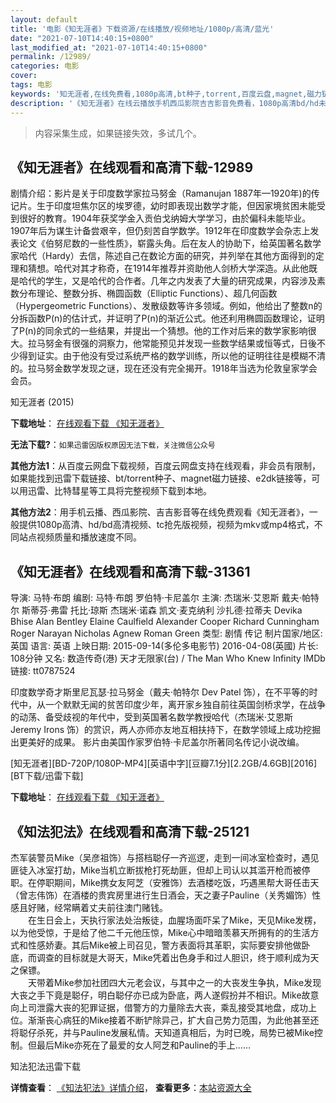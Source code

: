 ```yaml
---
layout: default
title: '电影《知无涯者》下载资源/在线播放/视频地址/1080p/高清/蓝光'
date: "2021-07-10T14:40:15+0800"
last_modified_at: "2021-07-10T14:40:15+0800"
permalink: /12989/
categories: 电影
cover:
tags: 电影
keywords: '知无涯者,在线免费看,1080p高清,bt种子,torrent,百度云盘,magnet,磁力链,迅雷下载资源'
description: '《知无涯者》在线云播放手机西瓜影院吉吉影音免费看，1080p高清bd/hd未删减完整版和tc抢先枪版，mkv/mp4格式，附带bt/torrent种子、magnet/磁力链、百度云盘、网盘资源迅雷下载链接'
---
```


>内容采集生成，如果链接失效，多试几个。


## 《知无涯者》在线观看和高清下载-12989

剧情介绍：影片是关于印度数学家拉马努金（Ramanujan 1887年—1920年)的传记片。生于印度坦焦尔区的埃罗德，幼时即表现出数学才能，但因家境贫困未能受到很好的教育。1904年获奖学金入贡伯戈纳姆大学学习，由於偏科未能毕业。1907年后为谋生计备尝艰辛，但仍刻苦自学数学。1912年在印度数学会杂志上发表论文《伯努尼数的一些性质》，崭露头角。后在友人的协助下，给英国著名数学家哈代（Hardy）去信，陈述自己在数论方面的研究，并列举在其他方面得到的定理和猜想。哈代对其才称奇，在1914年推荐并资助他人剑桥大学深造。从此他既是哈代的学生，又是哈代的合作者。几年之内发表了大量的研究成果，内容涉及素数分布理论、整数分拆、椭圆函数（Elliptic Functions）、超几何函数（Hypergeometric Functions）、发散级数等许多领域。例如，他给出了整数n的分拆函数P(n)的估计式，并证明了P(n)的渐近公式。他还利用椭圆函数理论，证明了P(n)的同余式的一些结果，并提出一个猜想。他的工作对后来的数学家影响很大。拉马努金有很强的洞察力，他常能预见并发现一些数学结果或恒等式，日後不少得到证实。由于他没有受过系统严格的数学训练，所以他的证明往往是模糊不清的。拉马努金数学发现之谜，现在还没有完全揭开。1918年当选为伦敦皇家学会会员。


知无涯者 (2015)

**下载地址**： [在线观看下载 《知无涯者》](https://www.btbtdy.me/btdy/dy6238.html) 


**无法下载?**：`如果迅雷因版权原因无法下载，关注微信公众号 `

**其他方法1**：从百度云网盘下载视频，百度云网盘支持在线观看，非会员有限制，如果能找到迅雷下载链接、bt/torrent种子、magnet磁力链接、e2dk链接等，可以用迅雷、比特彗星等工具将完整视频下载到本地。

**其他方法2**：用手机云播、西瓜影院、吉吉影音等在线免费观看《知无涯者》，一般提供1080p高清、hd/bd高清视频、tc抢先版视频，视频为mkv或mp4格式，不同站点视频质量和播放速度不同。


## 《知无涯者》在线观看和高清下载-31361

导演: 马特·布朗 编剧: 马特·布朗 罗伯特·卡尼盖尔 主演: 杰瑞米·艾恩斯 戴夫·帕特尔 斯蒂芬·弗雷 托比·琼斯 杰瑞米·诺森 凯文·麦克纳利 沙扎德·拉蒂夫 Devika Bhise Alan Bentley Elaine Caulfield Alexander Cooper Richard Cunningham Roger Narayan Nicholas Agnew Roman Green 类型: 剧情 传记 制片国家/地区: 英国 语言: 英语 上映日期: 2015-09-14(多伦多电影节) 2016-04-08(英國) 片长: 108分钟 又名: 数造传奇(港) 天才无限家(台) / The Man Who Knew Infinity IMDb链接: tt0787524

印度数学奇才斯里尼瓦瑟·拉马努金（戴夫·帕特尔 Dev Patel 饰），在不平等的时代中，从一个默默无闻的贫苦印度少年，离开家乡独自前往英国剑桥求学，在战争的动荡、备受歧视的年代中，受到英国著名数学教授哈代（杰瑞米·艾恩斯 Jeremy Irons 饰）的赏识，两人亦师亦友地互相扶持下，在数学领域上成功挖掘出更美好的成果。 影片由美国作家罗伯特·卡尼盖尔所著同名传记小说改编。


[知无涯者][BD-720P/1080P-MP4][英语中字][豆瓣7.1分][2.2GB/4.6GB][2016][BT下载/迅雷下载]

**下载地址**： [在线观看下载 《知无涯者》](https://www.btdx8.com/torrent/the_man_who_knew_infinity_2016.html) 


## 《知法犯法》在线观看和高清下载-25121

杰军装警员Mike（吴彦祖饰）与搭档聪仔一齐巡逻，走到一间冰室检查时，遇见匪徒入冰室打劫，Mike当机立断拔枪打死劫匪，但却上司认以其滥开枪而被停职。在停职期间，Mike携女友阿芝（安雅饰）去酒楼吃饭，巧遇黑帮大哥任击天（曾志伟饰）在酒楼的贵宾房里进行生日酒会，天之妻子Pauline（关秀媚饰）性感且好赌，经常瞒着丈夫前往澳门赌钱。<br />　　在生日会上，天执行家法处治叛徒，血腥场面吓呆了Mike，天见Mike发楞，以为他受惊，于是给了他二千元他压惊，Mike心中暗暗羡慕天所拥有的的生活方式和性感娇妻。其后Mike被上司召见，警方表面将其革职，实际要安排他做卧底，而调查的目标就是大哥天，Mike凭着出色身手和过人胆识，终于顺利成为天之保镖。<br />　　天带着Mike参加社团四大元老会议，与其中之一的大丧发生争执，Mike发现大丧之手下竟是聪仔，明白聪仔亦已成为卧底，两人遂假扮并不相识。Mike故意向上司泄露大丧的犯罪证据，借警方的力量除去大丧，乘乱接受其地盘，成功上位。渐渐丧心病狂的Mike接着不断铲除异己，扩大自己势力范围，为此他甚至还将聪仔杀死，并与Pauline发展私情。天知道真相后，为时已晚，局势已被Mike控制。但最后Mike亦死在了最爱的女人阿芝和Pauline的手上&hellip;…


知法犯法迅雷下载

**详情查看**： [《知法犯法》详情介绍](/movie/25121/)， **查看更多**：[本站资源大全](/movie/t/all/)

